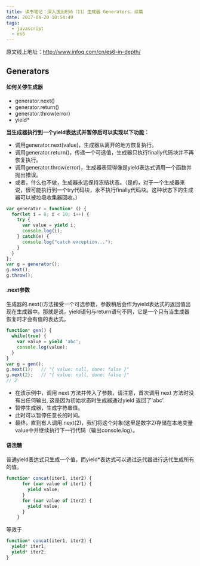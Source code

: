 ```yaml
---
title: 读书笔记：深入浅出ES6（11）生成器 Generators，续篇
date: 2017-04-20 10:54:49
tags:
  - javascript
  - es6
---
```


原文线上地址：http://www.infoq.com/cn/es6-in-depth/

## Generators

#### 如何关停生成器

- generator.next()
- generator.return()
- generator.throw(error)
- yield*

**当生成器执行到一个yield表达式并暂停后可以实现以下功能：**
- 调用generator.next(value)，生成器从离开的地方恢复执行。
- 调用generator.return()，传递一个可选值，生成器只执行finally代码块并不再恢复执行。
- 调用generator.throw(error)，生成器表现得像是yield表达式调用一个函数并抛出错误。
- 或者，什么也不做，生成器永远保持冻结状态。（是的，对于一个生成器来说，很可能执行到一个try代码块，永不执行finally代码块。这种状态下的生成器可以被垃圾收集器回收。）

```javascript
var generator = function* () {
  for(let i = 0; i < 10; i++) {
    try {
      var value = yield i;
      console.log(i);
    } catch(e) {
      console.log("catch exception...");
    }
  }
};
var g = generator();
g.next();
g.throw();
```

#### .next参数

生成器的.next()方法接受一个可选参数，参数稍后会作为yield表达式的返回值出现在生成器中。那就是说，yield语句与return语句不同，它是一个只有当生成器恢复时才会有值的表达式。

```javascript
function* gen() {
  while(true) {
    var value = yield 'abc';
    console.log(value);
  }
}
var g = gen();
g.next(1);   // "{ value: null, done: false }"
g.next(2);   // "{ value: null, done: false }"
// 2
```
- 在该示例中，调用 next 方法并传入了参数，请注意，首次调用 next 方法时没有出任何输出, 这是因为初始状态时生成器通过yield 返回了'abc'.
- 暂停生成器，生成字符串值。
- 此时可以暂停任意长的时间。
- 最终，直到有人调用.next(2)，我们将这个对象(这里是数字2)存储在本地变量value中并继续执行下一行代码（输出console.log）。

#### 语法糖

普通yield表达式只生成一个值，而yield*表达式可以通过迭代器进行迭代生成所有的值。
```javascript
function* concat(iter1, iter2) {
      for (var value of iter1) {
        yield value;
      }
      for (var value of iter2) {
        yield value;
      }
    }
```
等效于

```javascript
function* concat(iter1, iter2) {
  yield* iter1;
  yield* iter2;
}
```
